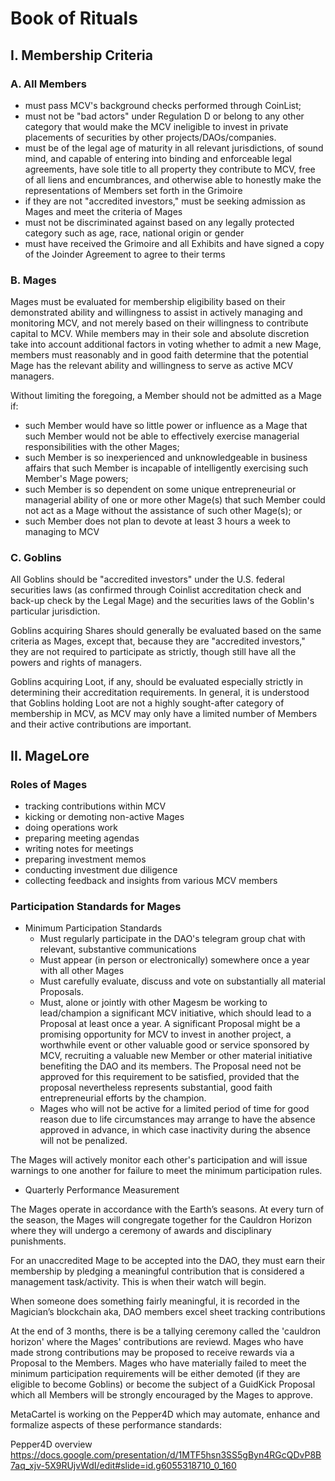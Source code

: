 # **Book of Rituals**

## I. Membership Criteria

### A. All Members

* must pass MCV's background checks performed through CoinList;
* must not be "bad actors" under Regulation D or belong to any other category that would make the MCV ineligible to invest in private placements of securities by other projects/DAOs/companies.
* must be of the legal age of maturity in all relevant jurisdictions, of sound mind, and capable of entering into binding and enforceable legal agreements,  have sole title to all property they contribute to MCV, free of all liens and encumbrances, and otherwise able to honestly make the representations of Members set forth in the Grimoire
* if they are not "accredited investors," must be seeking admission as Mages and meet the criteria of Mages
* must not be discriminated against based on any legally protected category such as age, race, national origin or gender
* must have received the Grimoire and all Exhibits and have signed a copy of the Joinder Agreement to agree to their terms

### B. Mages

Mages must be evaluated for membership eligibility based on their demonstrated ability and willingness to assist in actively managing and monitoring MCV, and not merely based on their willingness to contribute capital to MCV. While members may in their sole and absolute discretion take into account additional factors in voting whether to admit a new Mage, members must reasonably and in good faith determine that the potential Mage has the relevant ability and willingness to serve as active MCV managers.

Without limiting the foregoing, a Member should not be admitted as a Mage if:
* such Member would have so little power or influence as a Mage that such Member would not be able to effectively exercise managerial responsibilities with the other Mages;
* such Member is so inexperienced and unknowledgeable in business affairs that such Member is incapable of intelligently exercising such Member's Mage powers; 
* such Member is so dependent on some unique entrepreneurial or managerial ability of one or more other Mage(s) that such Member could not act as a Mage without the assistance of such other Mage(s); or
* such Member does not plan to devote at least 3 hours a week to managing to MCV

### C. Goblins

All Goblins should be "accredited investors" under the U.S. federal securities laws (as confirmed through Coinlist accreditation check and back-up check by the Legal Mage) and the securities laws of the Goblin's particular jurisdiction. 

Goblins acquiring Shares should generally be evaluated based on the same criteria as Mages, except that, because they are "accredited investors," they are not required to participate as strictly, though still have all the powers and rights of managers. 

Goblins acquiring Loot, if any, should be evaluated especially strictly in determining their accreditation requirements. In general, it is understood that Goblins holding Loot are not a highly sought-after category of membership in MCV, as MCV may only have a limited number of Members and their active contributions are important. 


## II. MageLore

### Roles of Mages

* tracking contributions within MCV
* kicking or demoting non-active Mages
* doing operations work
* preparing meeting agendas
* writing notes for meetings
* preparing investment memos
* conducting investment due diligence
* collecting feedback and insights from various MCV members


### Participation Standards for Mages

* Minimum Participation Standards
    * Must regularly participate in the DAO's telegram group chat with relevant, substantive communications
    * Must appear (in person or electronically) somewhere once a year with all other Mages
    * Must carefully evaluate, discuss and vote on substantially all material Proposals. 
    * Must, alone or jointly with other Magesm be working to lead/champion a significant MCV initiative, which should lead to a Proposal at least once a year. A significant Proposal might be a promising opportunity for MCV to invest in another project, a worthwhile event or other valuable good or service sponsored by MCV, recruiting a valuable new Member or other material initiative benefiting the DAO and its members. The Proposal need not be approved for this requirement to be satisfied, provided that the proposal nevertheless represents substantial, good faith entrepreneurial efforts by the champion.
    * Mages who will not be active for a limited period of time for good reason due to life circumstances may arrange to have the absence approved in advance, in which case inactivity during the absence will not be penalized.

The Mages will actively monitor each other's participation and will issue warnings to one another for failure to meet the minimum participation rules. 

* Quarterly Performance Measurement

The Mages operate in accordance with the Earth’s seasons. At every turn of the season, the Mages will congregate together for the Cauldron Horizon where they will undergo a ceremony of awards and disciplinary punishments.

For an unaccredited Mage to be accepted into the DAO, they must earn their membership by pledging a meaningful contribution that is considered a management task/activity. This is when their watch will begin.

When someone does something fairly meaningful, it is recorded in the Magician’s blockchain aka, DAO members excel sheet tracking contributions

At the end of 3 months, there is be a tallying ceremony called the 'cauldron horizon' where the Mages' contributions are reviewd. Mages who have made strong contributions may be proposed to receive rewards via a Proposal to the Members. Mages who have materially failed to meet the minimum participation requirements will be either demoted (if they are eligible to become Goblins) or become the subject of a GuidKick Proposal which all Members will be strongly encouraged by the Mages to approve. 

 MetaCartel is working on the Pepper4D which may automate, enhance and formalize aspects of these performance standards:

Pepper4D overview https://docs.google.com/presentation/d/1MTF5hsn3SS5gByn4RGcQDvP8B7aq_xjv-5X9RUjvWdI/edit#slide=id.g6055318710_0_160
